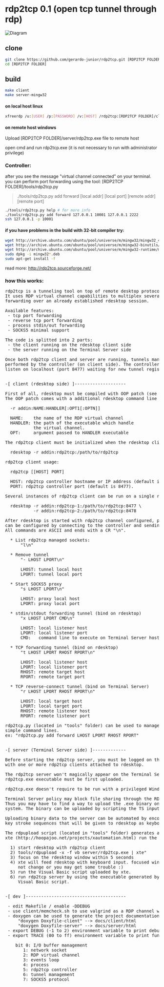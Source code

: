 # rdp2tcp 0.1 (open tcp tunnel through rdp)

 ![Diagram](http://i.imgur.com/7xTFXeq.png)

## clone
```sh
git clone https://github.com/gerardo-junior/rdp2tcp.git [RDP2TCP FOLDER]
cd [RDP2TCP FOLDER]
```

## build
```sh
make client
make server-mingw32
```
#### on local host linux

```sh
xfreerdp /u:[USER] /p:[PASSWORD] /v:[HOST] /rdp2tcp:[RDP2TCP FOLDER]/client/rdp2tcp 
```

#### on remote host windows 

Upload [RDP2TCP FOLDER]/server/rdp2tcp.exe file to remote host

open cmd and run rdp2tcp.exe (it is not necessary to run with administrator privilege)

### Controller:

after you see the message "virtual channel connected" on your terminal. you can perform port forwarding using the tool: [RDP2TCP FOLDER]/tools/rdp2tcp.py

> ./tools/rdp2tcp.py add forward [local addr] [local port] [remote addr] [remote port]


```sh
./tools/rdp2tcp.py help # for more info
./tools/rdp2tcp.py add forward 127.0.0.1 10001 127.0.0.1 2222
ssh 127.0.0.1 -p 10001
```


#### if you have problems in the build with 32-bit compiler try:

```sh
wget http://archive.ubuntu.com/ubuntu/pool/universe/m/mingw32/mingw32_4.2.1.dfsg-2ubuntu1_amd64.deb;
wget http://archive.ubuntu.com/ubuntu/pool/universe/m/mingw32-binutils/mingw32-binutils_2.20-0.2ubuntu1_amd64.deb;
wget http://archive.ubuntu.com/ubuntu/pool/universe/m/mingw32-runtime/mingw32-runtime_3.15.2-0ubuntu1_all.deb;
sudo dpkg -i mingw32*.deb
sudo apt-get install -f
```

read more: http://rdp2tcp.sourceforge.net/

### how this works:
<pre>
rdp2tcp is a tunneling tool on top of remote desktop protocol (RDP).
It uses RDP virtual channel capabilities to multiplex several ports
forwarding over an already established rdesktop session.

Available features:
 - tcp port forwarding
 - reverse tcp port forwarding
 - process stdin/out forwarding
 - SOCKS5 minimal support

The code is splitted into 2 parts:
 - the client running on the rdesktop client side
 - the server running on the Terminal Server side

Once both rdp2tcp client and server are running, tunnels management is
performed by the controller (on client side). The controller typically
listen on localhost (port 8477) waiting for new tunnel registrations.


-[ client (rdesktop side) ]--------------------

First of all, rdesktop must be compiled with OOP patch (see INSTALL).
The OOP patch comes with a additional rdesktop command line option.

  -r addin:NAME:HANDLER[:OPT1[:OPTN]]

  NAME:    the name of the RDP virtual channel
  HANDLER: the path of the executable which handle
           the virtual channel.
  OPT:     argument passed to HANDLER executable

The rdp2tcp client must be initialized when the rdesktop client starts.

  rdesktop -r addin:rdp2tcp:/path/to/rdp2tcp <ip>

rdp2tcp client usage:

  rdp2tcp [[HOST] PORT]

  HOST: rdp2tcp controller hostname or IP address (default is 127.0.0.1).
  PORT: rdp2tcp controller port (default is 8477).

Several instances of rdp2tcp client can be run on a single rdesktop session:

  rdesktop -r addin:rdp2tcp-1:/path/to/rdp2tcp:8477 \
           -r addin:rdp2tcp-2:/path/to/rdp2tcp:8478 <ip>

After rdesktop is started with rdp2tcp channel configured, port forwarding
can be configured by connecting to the controller and sending commands.
All commands are ASCII and ends with a CR "\n".

  * List rdp2tcp managed sockets:
      "l\n"

  * Remove tunnel  
      "- LHOST LPORT\n"

      LHOST: tunnel local host
      LPORT: tunnel local port

  * Start SOCKS5 proxy
      "s LHOST LPORT\n"

      LHOST: proxy local host
      LPORT: proxy local port

  * stdin/stdout forwarding tunnel (bind on rdesktop)
      "x LHOST LPORT CMD\n"

      LHOST: local listener host
      LPORT: local listener port
      CMD:   command line to execute on Terminal Server host

  * TCP forwarding tunnel (bind on rdesktop)
      "t LHOST LPORT RHOST RPORT\n"

      LHOST: local listener host
      LPORT: local listener port
      RHOST: remote target host
      RPORT: remote target port

  * TCP reverse-connect tunnel (bind on Terminal Server)
      "r LHOST LPORT RHOST RPORT\n"

      LHOST: local target host
      LPORT: local target port
      RHOST: remote listener host
      RPORT: remote listener port

rdp2tcp.py (located in "tools" folder) can be used to manage tunnels with
simple command lines.
ex: "rdp2tcp.py add forward LHOST LPORT RHOST RPORT"


-[ server (Terminal Server side) ]-------------

Before starting the rdp2tcp server, you must be logged on the Terminal Server
with one or more rdp2tcp clients attached to rdesktop.

The rdp2tcp server won't magically appear on the Terminal Server. So the
rdp2tcp.exe executable must be first uploaded.

rdp2tcp.exe doesn't require to be run with a privileged Windows account.

Terminal Server policy may block file sharing through the RDP session.
Thus you may have to find a way to upload the .exe binary on the remote
system. The binary can be uploaded by scripting the TS input.

Uploading binary data to the server can be automated by encoding data to
key stroke sequences that will be given to rdesktop as keyboard input.

The rdpupload script (located in "tools" folder) generates a X11 script.
xte (http://hoopajoo.net/projects/xautomation.html) run the X11 script.

  1) start rdesktop with rdp2tcp client
  2) tools/rdpupload -x -f vb server/rdp2tcp.exe | xte"
  3) focus on the rdesktop window within 5 seconds
  4) xte will feed rdesktop with keyboard input. focused window must
     not change or you may get some trouble :)
  5) run the Visual Basic script uploaded by xte.
  6) run rdp2tcp server by using the executable generated by the
     Visual Basic script.


-[ dev ]---------------------------------------

 - edit Makefile / enable -DDEBUG
 - use client/memcheck.sh to use valgrind as a RDP channel wrapper
 - doxygen can be used to generate the project documentation
     "doxygen Doxyfile-client" --> docs/client/html
     "doxygen Doxyfile-server" --> docs/server/html
 - export DEBUG (-1 to 2) environment variable to print debug statements
 - export TRACE (00 to ff) environment variable to print function traces

	bit 0: I/O buffer management
       1: network socket  
       2: RDP virtual channel
       3: events loop
       4: process 
       5: rdp2tcp controller
       6: tunnel management
       7: SOCKS5 protocol

</pre>
